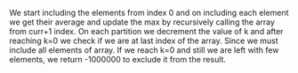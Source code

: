 We start including the elements from index 0 and on including each element we get their average and update the max by recursively calling the array from curr+1 index. On each partition we decrement the value of k and after reaching k=0 we check if we are at last index of the array. Since we must include all elements of array. If we reach k=0 and still we are left with few elements, we return -1000000 to exclude it from the result.